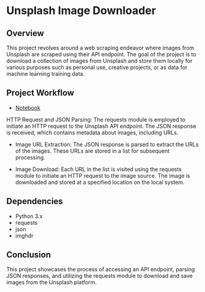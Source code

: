 # Unsplash Image Downloader
## Overview
This project revolves around a web scraping endeavor where images from Unsplash are scraped using their API endpoint. The goal of the project is to download a collection of images from Unsplash and store them locally for various purposes such as personal use, creative projects, or as data for machine learning training data.

## Project Workflow
* [Notebook]()

HTTP Request and JSON Parsing: The requests module is employed to initiate an HTTP request to the Unsplash API endpoint. The JSON response is received, which contains metadata about images, including URLs.

* Image URL Extraction: The JSON response is parsed to extract the URLs of the images. These URLs are stored in a list for subsequent processing.

* Image Download: Each URL in the list is visited using the requests module to initiate an HTTP request to the image source. The image is downloaded and stored at a specified location on the local system.

## Dependencies
* Python 3.x
* requests
* json
* imghdr

## Conclusion
This project showcases the process of accessing an API endpoint, parsing JSON responses, and utilizing the requests module to download and save images from the Unsplash platform. 
